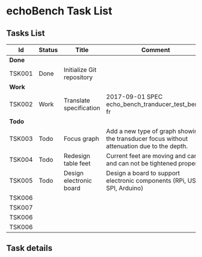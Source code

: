 # echoBench Task List

## Tasks List

| Id       | Status | Title                     | Comment                                  | Wrkld | Who  |
| -------- | ------ | ------------------------- | ---------------------------------------- | ----- | ---- |
| **Done** |        |                           |                                          |       |      |
| TSK001   | Done   | Initialize Git repository |                                          | h     | Bivi |
| **Work** |        |                           |                                          |       |      |
| TSK002   | Work   | Translate specification   | 2017-09-01 SPEC echo_bench_tranducer_test_bench fr | h     | JBo  |
| **Todo** |        |                           |                                          |       |      |
| TSK003   | Todo   | Focus graph               | Add a new type of graph showing  the transducer focus without attenuation due to the depth. | h     | BVi  |
| TSK004   | Todo   | Redesign table feet       | Current feet are moving and can't  and can not be tightened properly. |       |      |
| TSK005   | Todo   | Design electronic board   | Design a board to support electronic components (RPi, US-SPI, Arduino) |       |      |
| TSK006   |        |                           |                                          |       |      |
| TSK007   |        |                           |                                          |       |      |
| TSK006   |        |                           |                                          |       |      |
| TSK006   |        |                           |                                          |       |      |

## Task details



